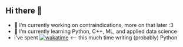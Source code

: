 ## Hi there 👋
- 🔭 I’m currently working on contraindications, more on that later :3
- 🌱 I’m currently learning Python, C++, ML, and applied data science
-  i've spent [![wakatime](https://wakatime.com/badge/user/e6dca865-7802-411e-8499-c68ff78ad58d.svg?style=flat-square)](https://wakatime.com/@e6dca865-7802-411e-8499-c68ff78ad58d) <-- this much time writing (probably) Python 


<!--
**smonk333/smonk333** is a ✨ _special_ ✨ repository because its `README.md` (this file) appears on your GitHub profile.

Here are some ideas to get you started:



- 👯 I’m looking to collaborate on ...
- 🤔 I’m looking for help with ...
- 💬 Ask me about ...
- 📫 How to reach me: ...
- 😄 Pronouns: ...
- ⚡ Fun fact: ...
-->
